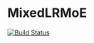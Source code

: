 # MixedLRMoE

[![Build Status](https://github.com/sparktseung/MixedLRMoE.jl/actions/workflows/CI.yml/badge.svg?branch=main)](https://github.com/sparktseung/MixedLRMoE.jl/actions/workflows/CI.yml?query=branch%3Amain)
